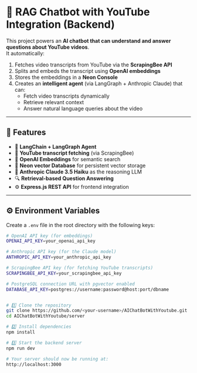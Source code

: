 # 🧠 RAG Chatbot with YouTube Integration (Backend)

This project powers an **AI chatbot that can understand and answer questions about YouTube videos**.  
It automatically:
1. Fetches video transcripts from YouTube via the **ScrapingBee API**
2. Splits and embeds the transcript using **OpenAI embeddings**
3. Stores the embeddings in a **Neon Console**
4. Creates an **intelligent agent** (via LangGraph + Anthropic Claude) that can:
   - Fetch video transcripts dynamically  
   - Retrieve relevant context  
   - Answer natural language queries about the video  

---

## 🚀 Features

- 🧩 **LangChain + LangGraph Agent**
- 🎥 **YouTube transcript fetching** (via ScrapingBee)
- 🧠 **OpenAI Embeddings** for semantic search
- 💾 **Neon vector Database** for persistent vector storage
- 🤖 **Anthropic Claude 3.5 Haiku** as the reasoning LLM
- 🔍 **Retrieval-based Question Answering**
- ⚙️ **Express.js REST API** for frontend integration

---

## ⚙️ Environment Variables

Create a `.env` file in the root directory with the following keys:

```bash
# OpenAI API key (for embeddings)
OPENAI_API_KEY=your_openai_api_key

# Anthropic API key (for the Claude model)
ANTHROPIC_API_KEY=your_anthropic_api_key

# ScrapingBee API key (for fetching YouTube transcripts)
SCRAPINGBEE_API_KEY=your_scrapingbee_api_key

# PostgreSQL connection URL with pgvector enabled
DATABASE_API_KEY=postgres://username:password@host:port/dbname


# 1️⃣ Clone the repository
git clone https://github.com/<your-username>/AIChatBotWithYoutube.git
cd AIChatBotWithYoutube/server

# 2️⃣ Install dependencies
npm install

# 3️⃣ Start the backend server
npm run dev

# Your server should now be running at:
http://localhost:3000
